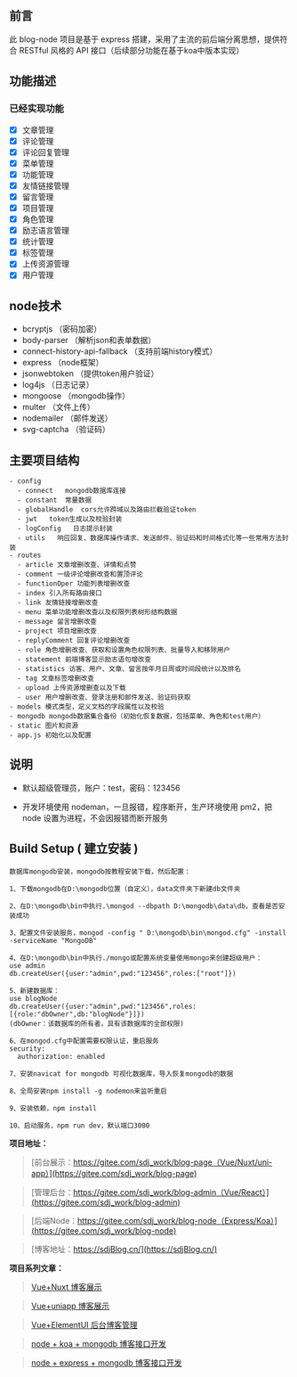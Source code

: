 ## 前言

此 blog-node 项目是基于 express 搭建，采用了主流的前后端分离思想，提供符合 RESTful 风格的 API 接口（后续部分功能在基于koa中版本实现）

## 功能描述

### 已经实现功能

- [x] 文章管理
- [x] 评论管理
- [x] 评论回复管理
- [x] 菜单管理
- [x] 功能管理
- [x] 友情链接管理
- [x] 留言管理
- [x] 项目管理
- [x] 角色管理
- [x] 励志语言管理
- [x] 统计管理
- [x] 标签管理
- [x] 上传资源管理
- [x] 用户管理

## node技术

- bcryptjs （密码加密）
- body-parser （解析json和表单数据）
- connect-history-api-fallback  （支持前端history模式）
- express （node框架）
- jsonwebtoken  （提供token用户验证）
- log4js  （日志记录）
- mongoose    （mongodb操作）
- multer  （文件上传）
- nodemailer  （邮件发送）
- svg-captcha  （验证码）

## 主要项目结构

```
- config
  - connect   mongodb数据库连接
  - constant  常量数据
  - globalHandle  cors允许跨域以及路由拦截验证token
  - jwt   token生成以及校验封装
  - logConfig   日志提示封装
  - utils   响应回复、数据库操作请求、发送邮件、验证码和时间格式化等一些常用方法封装
- routes
  - article 文章增删改查、详情和点赞
  - comment 一级评论增删改查和置顶评论
  - functionOper 功能列表增删改查
  - index 引入所有路由接口
  - link 友情链接增删改查
  - menu 菜单功能增删改查以及权限列表树形结构数据
  - message 留言增删改查
  - project 项目增删改查
  - replyComment 回复评论增删改查
  - role 角色增删改查、获取和设置角色权限列表、批量导入和移除用户
  - statement 前端博客显示励志语句增改查
  - statistics 访客、用户、文章、留言按年月日周或时间段统计以及排名
  - tag 文章标签增删改查
  - upload 上传资源增删查以及下载
  - user 用户增删改查、登录注册和邮件发送、验证码获取
- models 模式类型，定义文档的字段属性以及校验
- mongodb mongodb数据集合备份（初始化恢复数据，包括菜单、角色和test用户）
- static 图片和资源
- app.js 初始化以及配置
```

## 说明

- 默认超级管理员，账户：test，密码：123456

- 开发环境使用 nodeman，一旦报错，程序断开，生产环境使用 pm2，把 node 设置为进程，不会因报错而断开服务


## Build Setup ( 建立安装 )

```
数据库mongodb安装，mongodb按教程安装下载，然后配置：

1、下载mongodb在D:\mongodb位置（自定义），data文件夹下新建db文件夹

2、在D:\mongodb\bin中执行.\mongod --dbpath D:\mongodb\data\db，查看是否安装成功

3、配置文件安装服务，mongod -config " D:\mongodb\bin\mongod.cfg" -install -serviceName "MongoDB"

4、在D:\mongodb\bin中执行./mongo或配置系统变量使用mongo来创建超级用户：
use admin
db.createUser({user:"admin",pwd:"123456",roles:["root"]})

5、新建数据库：
use blogNode
db.createUser({user:"admin",pwd:"123456",roles:[{role:"dbOwner",db:"blogNode"}]})
(dbOwner：该数据库的所有者，具有该数据库的全部权限)

6、在mongod.cfg中配置需要权限认证，重启服务
security:
  authorization: enabled

7、安装navicat for mongodb 可视化数据库，导入恢复mongodb的数据  

8、全局安装npm install -g nodemon来监听重启

9、安装依赖，npm install

10、启动服务，npm run dev，默认端口3000

```

**项目地址：**

> [前台展示：https://gitee.com/sdj_work/blog-page（Vue/Nuxt/uni-app）](https://gitee.com/sdj_work/blog-page)

> [管理后台：https://gitee.com/sdj_work/blog-admin（Vue/React）](https://gitee.com/sdj_work/blog-admin)

> [后端Node：https://gitee.com/sdj_work/blog-node（Express/Koa）](https://gitee.com/sdj_work/blog-node)

> [博客地址：https://sdjBlog.cn/](https://sdjBlog.cn/)

**项目系列文章：**

> [Vue+Nuxt 博客展示](https://juejin.cn/post/6940629661147725861)

> [Vue+uniapp 博客展示](https://juejin.cn/post/6941182524303343624)

> [Vue+ElementUI 后台博客管理](https://juejin.cn/post/6935733545029599262)

> [node + koa + mongodb 博客接口开发](https://juejin.cn/post/6937589228423348238)

> [node + express + mongodb 博客接口开发](https://juejin.cn/post/6865113400251432967)
